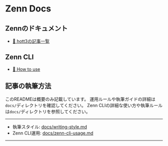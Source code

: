 # Zenn Docs

## Zennのドキュメント

* [📘 hott3の記事一覧](https://zenn.dev/hott3)

## Zenn CLI

* [📘 How to use](https://zenn.dev/zenn/articles/zenn-cli-guide)


## 記事の執筆方法

このREADMEは概要のみ記載しています。
運用ルールや執筆ガイドの詳細は`docs/`ディレクトリを確認してください。
Zenn CLIの詳細な使い方や執筆ルールは`docs/`ディレクトリを参照してください。

---

- 執筆スタイル: [docs/writing-style.md](docs/writing-style.md)
- Zenn CLI運用: [docs/zenn-cli-usage.md](docs/zenn-cli-usage.md)

---


